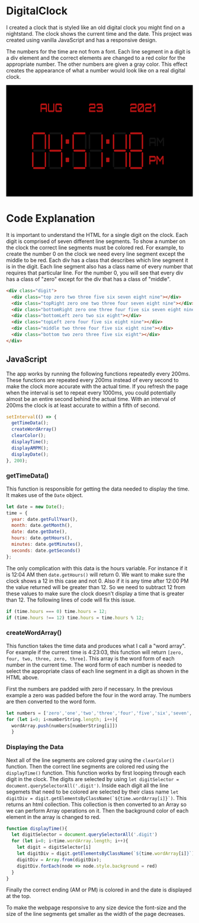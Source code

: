# DigitalClock

I created a clock that is styled like an old digital clock you might find on a nightstand. The clock shows the current time and the date. This project was created using vanilla JavaScript and has a responsive design.

The numbers for the time are not from a font. Each line segment in a digit is a div element and the correct elements are changed to a red color for the appropriate number. The other numbers are given a gray color. This effect creates the appearance of what a number would look like on a real digital clock.

<img src="https://github.com/MichaelMcCann1/DigitalClock/blob/main/DigitalClockScreenshot.png" height="300px">


# Code Explanation

It is important to understand the HTML for a single digit on the clock. Each digit is comprised of seven different line segments. To show a number on the clock the correct line segments must be colored red. For example, to create the number 0 on the clock we need every line segment except the middle to be red. Each div has a class that describes which line segment it is in the digit. Each line segment also has a class name of every number that requires that particular line. For the number 0, you will see that every div has a class of "zero" except for the div that has a class of "middle". 

```html
<div class="digit">
  <div class="top zero two three five six seven eight nine"></div>
  <div class="topRight zero one two three four seven eight nine"></div>
  <div class="bottomRight zero one three four five six seven eight nine"></div>
  <div class="bottomLeft zero two six eight"></div>
  <div class="topLeft zero four five six eight nine"></div>
  <div class="middle two three four five six eight nine"></div>
  <div class="bottom two zero three five six eight"></div>
</div>
```

## JavaScript

The app works by running the following functions repeatedly every 200ms. These functions are repeated every 200ms instead of every second to make the clock more accurate with the actual time. If you refresh the page when the interval is set to repeat every 1000ms, you could potentially almost be an entire second behind the actual time. With an interval of 200ms the clock is at least accurate to within a fifth of second. 

``` javascript
setInterval(() => {
  getTimeData();
  createWordArray()
  clearColor();
  displayTime();
  displayAMPM();
  displayDate();
}, 200);
```

### getTimeData()

This function is responsible for getting the data needed to display the time. It makes use of the `Date` object. 

``` javascript
let date = new Date();
time = {
  year: date.getFullYear(),
  month: date.getMonth(),
  date: date.getDate(),
  hours: date.getHours(),
  minutes: date.getMinutes(),
  seconds: date.getSeconds()
};
```

The only complication with this data is the hours variable. For instance if it is 12:04 AM then `date.getHours()` will return 0. We want to make sure the clock shows a 12 in this case and not 0. Also if it is any time after 12:00 PM the value returned will be greater than 12. So we need to subtract 12 from these values to make sure the clock doesn't display a time that is greater than 12. The following lines of code will fix this issue. 

``` javascript
if (time.hours === 0) time.hours = 12;
if (time.hours !== 12) time.hours = time.hours % 12;
```


### createWordArray()

This function takes the time data and produces what I call a "word array". For example if the current time is 4:23:03, this function will return `[zero, four, two, three, zero, three]`. This array is the word form of each number in the current time. The word form of each number is needed to select the appropriate class of each line segment in a digit as shown in the HTML above.

First the numbers are padded with zero if necessary. In the previous example a zero was padded before the four in the word array. The numbers are then converted to the word form.

``` javascript
let numbers = ['zero','one','two','three','four','five','six','seven','eight','nine'];
for (let i=0; i<numberString.length; i++){
  wordArray.push(numbers[numberString[i]])
  }
```


### Displaying the Data

Next all of the line segments are colored gray using the `clearColor()` function. Then the correct line segments are colored red using the `displayTime()` function. This function works by first looping through each digit in the clock. The digits are selected by using `let digitSelector = document.querySelectorAll('.digit')`. Inside each digit all the line segemets that need to be colored are selected by their class name ``let digitDiv = digit.getElementsByClassName(`${time.wordArray[i]}`)``. This returns an html collection. This collection is then converted to an Array so we can perform Array operations on it. Then the background color of each element in the array is changed to red. 

``` javascript
function displayTime(){
  let digitSelector = document.querySelectorAll('.digit')
  for (let i=0; i<time.wordArray.length; i++){
    let digit = digitSelector[i]
    let digitDiv = digit.getElementsByClassName(`${time.wordArray[i]}`)
    digitDiv = Array.from(digitDiv);
    digitDiv.forEach(node => node.style.background = red)
  }
}
```

Finally the correct ending (AM or PM) is colored in and the date is displayed at the top.

To make the webpage responsive to any size device the font-size and the size of the line segments get smaller as the width of the page decreases.
